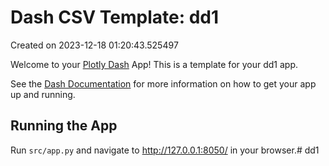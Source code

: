 # Dash CSV Template: dd1

Created on 2023-12-18 01:20:43.525497

Welcome to your [Plotly Dash](https://plotly.com/dash/) App! This is a template for your dd1 app.

See the [Dash Documentation](https://dash.plotly.com/introduction) for more information on how to get your app up and running.

## Running the App

Run `src/app.py` and navigate to http://127.0.0.1:8050/ in your browser.#   d d 1  
 